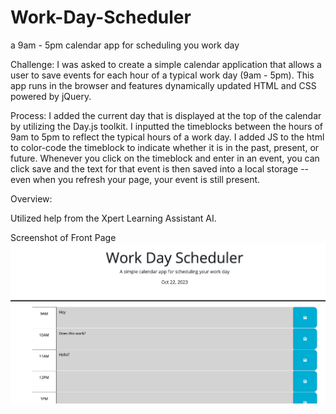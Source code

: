 # Work-Day-Scheduler
a 9am - 5pm calendar app for scheduling you work day

Challenge:
  I was asked to create a simple calendar application that allows a user to save events for each hour of a typical work day (9am - 5pm). This app runs in the browser and features dynamically updated HTML and CSS powered by jQuery.


Process:
  I added the current day that is displayed at the top of the calendar by utilizing the Day.js toolkit.
  I inputted the timeblocks between the hours of 9am to 5pm to reflect the typical hours of a work day.
  I added JS to the html to color-code the timeblock to indicate whether it is in the past, present, or future.
  Whenever you click on the timeblock and enter in an event, you can click save and the text for that event is then saved into a local storage -- even when you refresh your page, your event is still present.


  Overview:

  Utilized help from the Xpert Learning Assistant AI.

  Screenshot of Front Page
![Alt text](<assets/images/Screenshot 2023-10-22 at 9.03.44 PM.png>)



